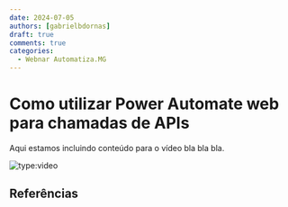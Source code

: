 ```yaml
---
date: 2024-07-05
authors: [gabrielbdornas]
draft: true
comments: true
categories:
  - Webnar Automatiza.MG
---
```


# Como utilizar Power Automate web para chamadas de APIs

Aqui estamos incluindo conteúdo para o vídeo bla bla bla.

<!-- more -->

![type:video](https://www.youtube.com/embed/QZFgOFXQ9Ew)


## Referências

